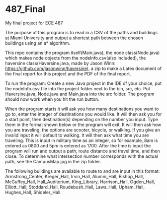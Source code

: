 # 487_Final
My final project for ECE 487

The purpose of this program is to read in a CSV of the paths and buildings at Miami University and output a shortest path between the chosen buildings using an a* algorithm.

This repo contains the program itself(Main.java), the node class(Node.java) which makes node objects from the nodeInfo.csv(also included), the haversine class(Haversine.java, made by Jason Winn: https://github.com/jasonwinn/haversine), a zip to make a Latex document of the final report for this project and the PDF of the final report.

To run the program: Create a new Java project in the IDE of your choice, put the nodeInfo.csv file into the project folder next to the bin, src, etc. Put Haversine.java, Node.java and Main.java into the src folder. The program should now work when you hit the run button.

When the program starts it will ask you how many destinations you want to go to, enter the integer of destinations you would like. It will then ask you for a start point, then destination(s) depending on the number you input. Type them in the format shown below or the program will exit. It will then ask how you are traveling, the options are scooter, bicycle, or walking. If you give an invalid input it will default to walking. It will then ask what time you are traveling. This is input in military time as an integer, so for example, 8am is entered as 0800 and 5pm is entered as 1700. After the time is input the program will run and output a path, route distance and travel time, and then close. To determine what intersection number corresponds with the actual path, see the CampusMap.jpg in the zip folder.


The following buildings are available to route to and are input in this format: Armstrong_Center, Kreger_Hall, Irvin_Hall, Alumni_Hall, Bishop_Hall, McGuffey_Hall, Hall_Auditorium, King_Library, Harrison_Hall, Ogden_Hall, Elliott_Hall, Stoddard_Hall, Roudebush_Hall, Laws_Hall, Upham_Hall, Hughes_Hall, Shideler_Hall.

